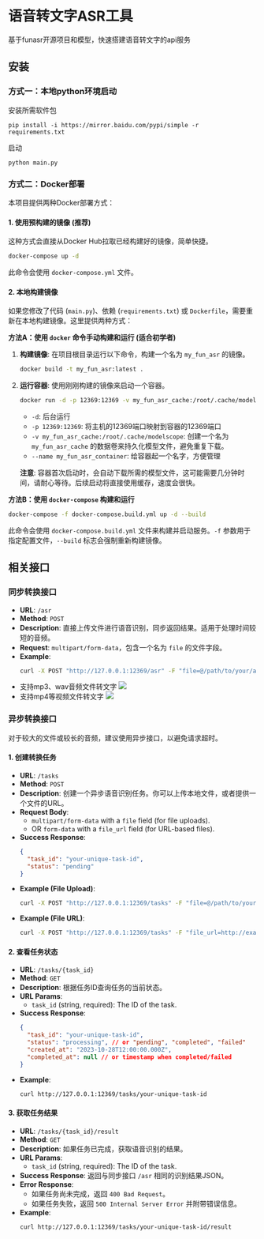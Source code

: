 # 语音转文字ASR工具

基于funasr开源项目和模型，快速搭建语音转文字的api服务

## 安装

### 方式一：本地python环境启动

安装所需软件包

``` 
pip install -i https://mirror.baidu.com/pypi/simple -r requirements.txt
```

启动

``` 
python main.py
```

### 方式二：Docker部署

本项目提供两种Docker部署方式：

#### 1. 使用预构建的镜像 (推荐)

这种方式会直接从Docker Hub拉取已经构建好的镜像，简单快捷。

```bash
docker-compose up -d
```
此命令会使用 `docker-compose.yml` 文件。

#### 2. 本地构建镜像

如果您修改了代码 (`main.py`)、依赖 (`requirements.txt`) 或 `Dockerfile`，需要重新在本地构建镜像。这里提供两种方式：

**方法A：使用 `docker` 命令手动构建和运行 (适合初学者)**

1.  **构建镜像**: 在项目根目录运行以下命令，构建一个名为 `my_fun_asr` 的镜像。
    ```bash
    docker build -t my_fun_asr:latest .
    ```

2.  **运行容器**: 使用刚刚构建的镜像来启动一个容器。
    ```bash
    docker run -d -p 12369:12369 -v my_fun_asr_cache:/root/.cache/modelscope --name my_fun_asr_container my_fun_asr:latest
    ```
    - `-d`: 后台运行
    - `-p 12369:12369`: 将主机的12369端口映射到容器的12369端口
    - `-v my_fun_asr_cache:/root/.cache/modelscope`: 创建一个名为 `my_fun_asr_cache` 的数据卷来持久化模型文件，避免重复下载。
    - `--name my_fun_asr_container`: 给容器起一个名字，方便管理
    
    **注意**: 容器首次启动时，会自动下载所需的模型文件，这可能需要几分钟时间，请耐心等待。后续启动将直接使用缓存，速度会很快。

**方法B：使用 `docker-compose` 构建和运行**

```bash
docker-compose -f docker-compose.build.yml up -d --build
```
此命令会使用 `docker-compose.build.yml` 文件来构建并启动服务。`-f` 参数用于指定配置文件，`--build` 标志会强制重新构建镜像。

## 相关接口

### 同步转换接口

- **URL**: `/asr`
- **Method**: `POST`
- **Description**: 直接上传文件进行语音识别，同步返回结果。适用于处理时间较短的音频。
- **Request**: `multipart/form-data`，包含一个名为 `file` 的文件字段。
- **Example**:
  ```bash
  curl -X POST "http://127.0.0.1:12369/asr" -F "file=@/path/to/your/audio.mp3"
  ```
- 支持mp3、wav音频文件转文字
![](example.jpg)
- 支持mp4等视频文件转文字
![](example2.jpg)

### 异步转换接口

对于较大的文件或较长的音频，建议使用异步接口，以避免请求超时。

#### 1. 创建转换任务

- **URL**: `/tasks`
- **Method**: `POST`
- **Description**: 创建一个异步语音识别任务。你可以上传本地文件，或者提供一个文件的URL。
- **Request Body**:
  - `multipart/form-data` with a `file` field (for file uploads).
  - OR `form-data` with a `file_url` field (for URL-based files).
- **Success Response**:
  ```json
  {
    "task_id": "your-unique-task-id",
    "status": "pending"
  }
  ```
- **Example (File Upload)**:
  ```bash
  curl -X POST "http://127.0.0.1:12369/tasks" -F "file=@/path/to/your/audio.mp3"
  ```
- **Example (File URL)**:
  ```bash
  curl -X POST "http://127.0.0.1:12369/tasks" -F "file_url=http://example.com/audio.mp3"
  ```

#### 2. 查看任务状态

- **URL**: `/tasks/{task_id}`
- **Method**: `GET`
- **Description**: 根据任务ID查询任务的当前状态。
- **URL Params**:
  - `task_id` (string, required): The ID of the task.
- **Success Response**:
  ```json
  {
    "task_id": "your-unique-task-id",
    "status": "processing", // or "pending", "completed", "failed"
    "created_at": "2023-10-28T12:00:00.000Z",
    "completed_at": null // or timestamp when completed/failed
  }
  ```
- **Example**:
  ```bash
  curl http://127.0.0.1:12369/tasks/your-unique-task-id
  ```

#### 3. 获取任务结果

- **URL**: `/tasks/{task_id}/result`
- **Method**: `GET`
- **Description**: 如果任务已完成，获取语音识别的结果。
- **URL Params**:
  - `task_id` (string, required): The ID of the task.
- **Success Response**: 返回与同步接口 `/asr` 相同的识别结果JSON。
- **Error Response**:
  - 如果任务尚未完成，返回 `400 Bad Request`。
  - 如果任务失败，返回 `500 Internal Server Error` 并附带错误信息。
- **Example**:
  ```bash
  curl http://127.0.0.1:12369/tasks/your-unique-task-id/result
  ```
